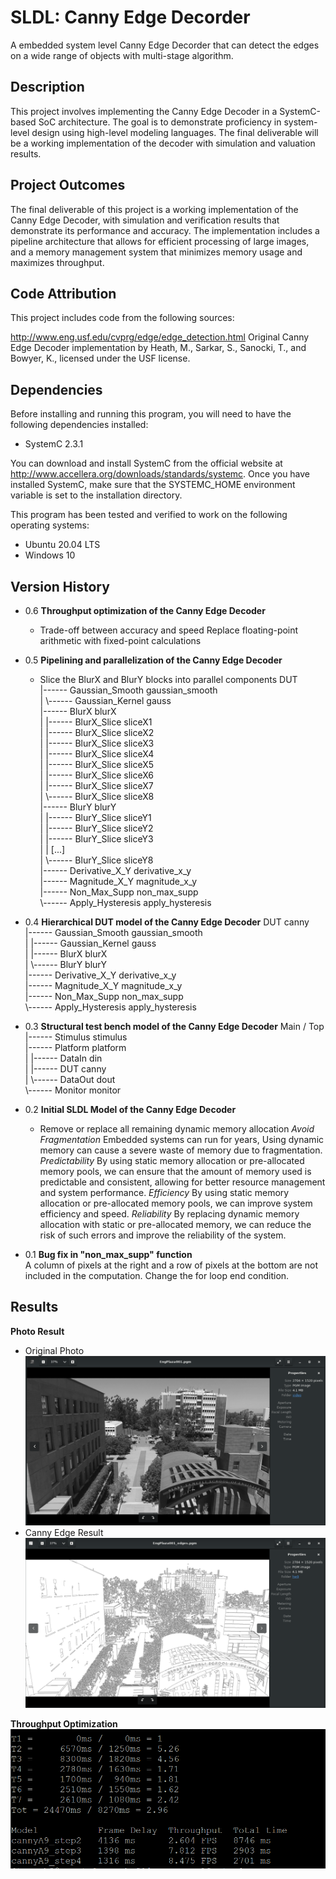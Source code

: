 # SLDL: Canny Edge Decorder

A embedded system level Canny Edge Decorder that can detect the edges on a wide range of objects with multi-stage algorithm.

## Description

This project involves implementing the Canny Edge Decoder in a SystemC-based SoC architecture. The goal is to demonstrate proficiency in system-level design using high-level modeling languages. The final deliverable will be a working implementation of the decoder with simulation and valuation results.

## Project Outcomes
The final deliverable of this project is a working implementation of the Canny Edge Decoder, with simulation and verification results that demonstrate its performance and accuracy. The implementation includes a pipeline architecture that allows for efficient processing of large images, and a memory management system that minimizes memory usage and maximizes throughput.

## Code Attribution
This project includes code from the following sources:

http://www.eng.usf.edu/cvprg/edge/edge_detection.html
Original Canny Edge Decoder implementation by Heath, M., Sarkar, S., Sanocki, T., and Bowyer, K., licensed under the USF license.

## Dependencies

Before installing and running this program, you will need to have the following dependencies installed:
* SystemC 2.3.1

You can download and install SystemC from the official website at http://www.accellera.org/downloads/standards/systemc. Once you have installed SystemC, make sure that the SYSTEMC_HOME environment variable is set to the installation directory.

This program has been tested and verified to work on the following operating systems:
* Ubuntu 20.04 LTS
* Windows 10

## Version History

* 0.6
    **Throughput optimization of the Canny Edge Decoder**
    * Trade-off between accuracy and speed
    Replace floating-point arithmetic with fixed-point calculations

* 0.5 
    **Pipelining and parallelization of the Canny Edge Decoder**
    * Slice the BlurX and BlurY blocks into parallel components
    DUT<br> 
    |------ Gaussian_Smooth gaussian_smooth<br> 
    | \\------ Gaussian_Kernel gauss<br> 
    |------ BlurX blurX <br>
    | |------ BlurX_Slice sliceX1 <br>
    | |------ BlurX_Slice sliceX2 <br>
    | |------ BlurX_Slice sliceX3 <br>
    | |------ BlurX_Slice sliceX4 <br>
    | |------ BlurX_Slice sliceX5 <br>
    | |------ BlurX_Slice sliceX6 <br>
    | |------ BlurX_Slice sliceX7 <br>
    | \\------ BlurX_Slice sliceX8 <br>
    |------ BlurY blurY <br>
    | |------ BlurY_Slice sliceY1 <br>
    | |------ BlurY_Slice sliceY2 <br>
    | |------ BlurY_Slice sliceY3 <br>
    | | [\...] <br>
    | \\------ BlurY_Slice sliceY8 <br> 
    |------ Derivative_X_Y derivative_x_y <br>
    |------ Magnitude_X_Y magnitude_x_y <br>
    |------ Non_Max_Supp non_max_supp <br>
    \\------ Apply_Hysteresis apply_hysteresis <br> 


* 0.4
    **Hierarchical DUT model of the Canny Edge Decoder**
    DUT canny <br>
    |------ Gaussian_Smooth gaussian_smooth <br> 
    | |------ Gaussian_Kernel gauss <br>
    | |------ BlurX blurX <br>
    | \\------ BlurY blurY <br>
    |------ Derivative_X_Y derivative_x_y <br>
    |------ Magnitude_X_Y magnitude_x_y <br>
    |------ Non_Max_Supp non_max_supp <br>
    \\------ Apply_Hysteresis apply_hysteresis <br>

* 0.3
    **Structural test bench model of the Canny Edge Decoder**
    Main / Top <br>
    |------ Stimulus stimulus <br>
    |------ Platform platform <br>
    | |------ DataIn din <br>
    | |------ DUT canny <br>
    | \\------ DataOut dout <br>
    \\------ Monitor monitor <br>

* 0.2
    **Initial SLDL Model of the Canny Edge Decoder**
    * Remove or replace all remaining dynamic memory allocation
    *Avoid Fragmentation*
    Embedded systems can run for years, Using dynamic memory can cause a severe waste of memory due to fragmentation.
    *Predictability*
    By using static memory allocation or pre-allocated memory pools, we can ensure that the amount of memory used is predictable and consistent, allowing for better resource management and system performance.
    *Efficiency*
    By using static memory allocation or pre-allocated memory pools, we can improve system efficiency and speed.
    *Reliability*
    By replacing dynamic memory allocation with static or pre-allocated memory, we can reduce the risk of such errors and improve the reliability of the system.

* 0.1
    **Bug fix in "non_max_supp" function** <br>
    A column of pixels at the right and a row of pixels at the bottom are not included in 
    the computation. Change the for loop end condition.

## Results

**Photo Result** 
* Original Photo
![orig](/Image/EngPlaza001.pgm.png)
* Canny Edge Result
![canny](/Image/EngPlaza001_edges.pgm.png)

**Throughput Optimization**
![canny](/Image/throughput_optimization.png)
